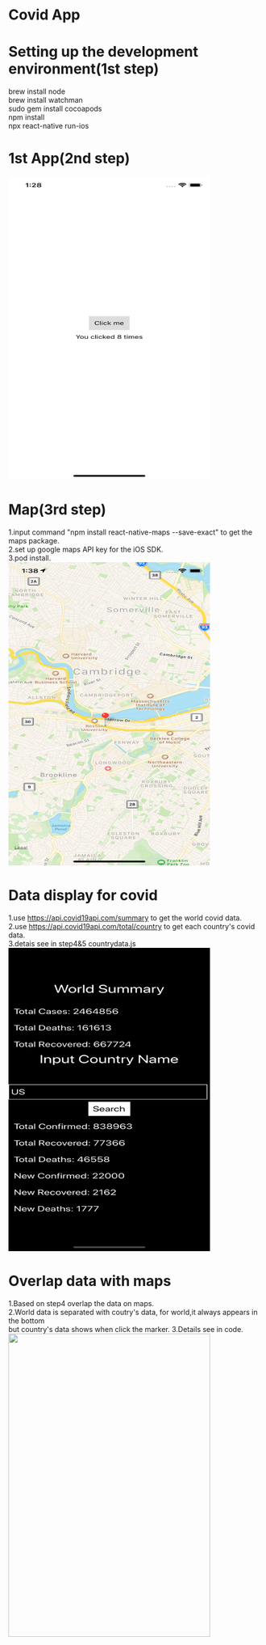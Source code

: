 # Covid App

# Setting up the development environment(1st step)
brew install node  
brew install watchman  
sudo gem install cocoapods  
npm install  
npx react-native run-ios  
# 1st App(2nd step)
<img src="./pictures/step2.png" height="600" width="400">  

# Map(3rd step)
1.input command "npm install react-native-maps --save-exact" to get the maps package.     
2.set up google maps API key for the iOS SDK.   
3.pod install.  
<img src="./pictures/step3.png" height="600" width="400">  

# Data display for covid
1.use https://api.covid19api.com/summary to get the world covid data.  
2.use https://api.covid19api.com/total/country to get each country's covid data.  
3.detais see in step4&5 countrydata.js  
<img src="./pictures/step4.png" height="600" width="400">  

# Overlap data with maps
1.Based on step4 overlap the data on maps.  
2.World data is separated with coutry's data, for world,it always appears in the bottom  
but country's data shows when click the marker.
3.Details see in code.  
<img src="./pictures/step5.gif" height="600" width="400">  

